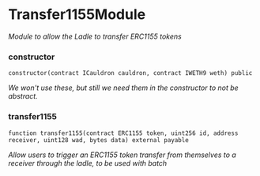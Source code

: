 # Transfer1155Module

_Module to allow the Ladle to transfer ERC1155 tokens_

### constructor

```solidity
constructor(contract ICauldron cauldron, contract IWETH9 weth) public
```

_We won't use these, but still we need them in the constructor to not be abstract._

### transfer1155

```solidity
function transfer1155(contract ERC1155 token, uint256 id, address receiver, uint128 wad, bytes data) external payable
```

_Allow users to trigger an ERC1155 token transfer from themselves to a receiver through the ladle, to be used with batch_

